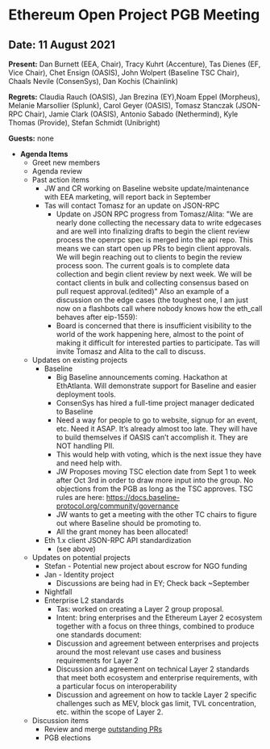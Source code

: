 # Ethereum Open Project PGB Meeting

## Date:  11 August 2021

**Present:** Dan Burnett (EEA, Chair), Tracy Kuhrt (Accenture), Tas Dienes (EF, Vice Chair), Chet Ensign (OASIS), John Wolpert (Baseline TSC Chair), Chaals Nevile (ConsenSys), Dan Kochis (Chainlink)

**Regrets:** Claudia Rauch (OASIS), Jan Brezina (EY),Noam Eppel (Morpheus), Melanie Marsollier (Splunk), Carol Geyer (OASIS), Tomasz Stanczak (JSON-RPC Chair), Jamie Clark (OASIS), Antonio Sabado (Nethermind), Kyle Thomas (Provide), Stefan Schmidt (Unibright)

**Guests:** none 

* **Agenda Items**
  * Greet new members
  * Agenda review
  * Past action items
    * JW and CR working on Baseline website update/maintenance with EEA marketing, will report back in September
    * Tas will contact Tomasz for an update on JSON-RPC
      * Update on JSON RPC progress from Tomasz/Alita:
        "We are nearly done collecting the necessary data to write edgecases and are well into finalizing drafts to begin the client review process the openrpc spec          is merged into the api repo. This means we can start open up PRs to begin client approvals. 
         We will begin reaching out to clients to begin the review process soon. The current goals is to complete data collection and begin client review by next            week. We will be contact clients in bulk and collecting consensus based on pull request approval.(edited)"
         Also an example of a discussion on the edge cases (the toughest one, I am just now on a flashbots call where nobody knows how the eth_call behaves after            eip-1559):[](https://github.com/ethereum/eth1.0-specs/pull/35/files)     
      * Board is concerned that there is insufficient visibility to the world of the work happening here, almost to the point of making it difficult for interested         parties to participate.  Tas will invite Tomasz and Alita to the call to discuss.
  * Updates on existing projects
    * Baseline
      * Big Baseline announcements coming.  Hackathon at EthAtlanta.  Will demonstrate support for Baseline and easier deployment tools.
      * ConsenSys has hired a full-time project manager dedicated to Baseline
      * Need a way for people to go to website, signup for an event, etc. Need it ASAP. It’s already almost too late. They will have to build themselves if OASIS           can’t accomplish it. They are NOT handling PII.
      * This would help with voting, which is the next issue they have and need help with.
      * JW Proposes moving TSC election date from Sept 1 to week after Oct 3rd in order to draw more input into the group.  No objections from the PGB as long as           the TSC approves. TSC rules are here: https://docs.baseline-protocol.org/community/governance
      * JW wants to get a meeting with the other TC chairs to figure out where Baseline should be promoting to.
      * All the grant money has been allocated!
    * Eth 1.x client JSON-RPC API standardization
      * (see above)
  * Updates on potential projects
     * Stefan - Potential new project about escrow for NGO funding
     * Jan - Identity project
        * Discussions are being had in EY; Check back ~September 
    * Nightfall
    * Enterprise L2 standards
      * Tas: worked on creating a Layer 2 group proposal.  
      * Intent: bring enterprises and the Ethereum Layer 2 ecosystem together with a focus on three things, combined to produce one standards document:
      * Discussion and agreement between enterprises and projects around the most relevant use cases and business requirements for Layer 2
      * Discussion and agreement on technical Layer 2 standards that meet both ecosystem and enterprise requirements, with a particular focus on interoperability
      * Discussion and agreement on how to tackle Layer 2 specific challenges such as MEV, block gas limit, TVL concentration, etc. within the scope of Layer 2.
  * Discussion items
    * Review and merge [outstanding PRs](https://github.com/ethereum-oasis/oasis-open-project/pulls)
    * PGB elections
